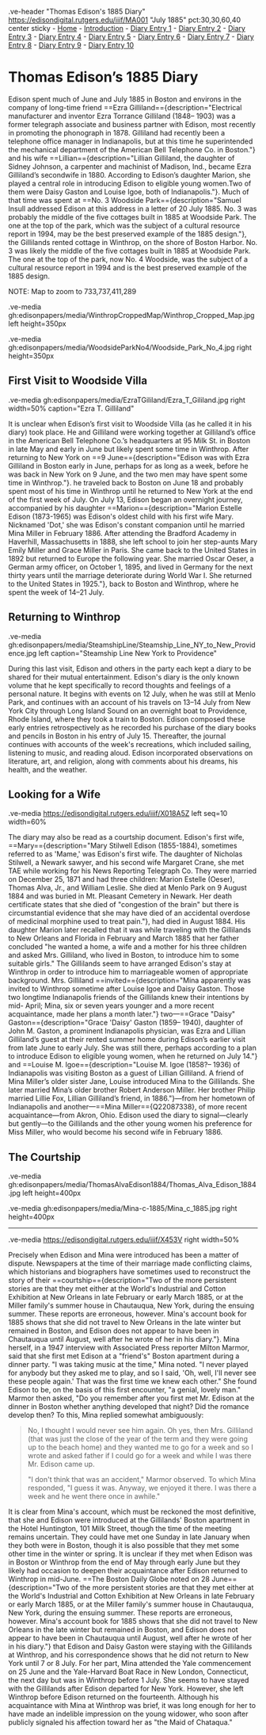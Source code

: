 .ve-header "Thomas Edison's 1885 Diary" https://edisondigital.rutgers.edu/iiif/MA001 "July 1885" pct:30,30,60,40 center sticky 
    - [Home](/)
    - [Introduction](/introduction)
    - [Diary Entry 1](/1)
    - [Diary Entry 2](/2)
    - [Diary Entry 3](/3)
    - [Diary Entry 4](/4)
    - [Diary Entry 5](/5)
    - [Diary Entry 6](/6)
    - [Diary Entry 7](/7)
    - [Diary Entry 8](/8)
    - [Diary Entry 9](/9)
    - [Diary Entry 10](/10)

# Thomas Edison’s 1885 Diary 

Edison spent much of June and July 1885 in Boston and environs in the company of long-time friend ==Ezra Gilliland=={description="Electrical manufacturer and inventor Ezra Torrance Gilliland (1848– 1903) was a former telegraph associate and business partner with Edison, most recently in promoting the phonograph in 1878. Gilliland had recently been a telephone office manager in Indianapolis, but at this time he superintended the mechanical department of the American Bell Telephone Co. in Boston."} and his wife ==Lillian=={description="Lillian Gilliland, the daughter of Sidney Johnson, a carpenter and machinist of Madison, Ind., became Ezra Gilliland’s secondwife in 1880. According to Edison’s daughter Marion, she played a central role in introducing Edison to eligible young women.Two of them were Daisy Gaston and Louise Igoe, both of Indianapolis."}.  Much of that time was spent at ==No. 3 Woodside Park=={description="Samuel Insull addressed Edison at this address in a letter of 20 July 1885. No. 3 was probably the middle of the five cottages built in 1885 at Woodside Park. The one at the top of the park, which was the subject of a cultural resource report in 1994, may be the best preserved example of the 1885 design."}, the Gillilands rented cottage in Winthrop, on the shore of Boston Harbor. No. 3 was likely the middle of the five cottages built in 1885 at Woodside Park. The one at the top of the park, now No. 4 Woodside, was the subject of a cultural resource report in 1994 and is the best preserved example of the 1885 design.

NOTE: Map to zoom to 733,737,411,289

.ve-media gh:edisonpapers/media/WinthropCroppedMap/Winthrop_Cropped_Map.jpg left height=350px

.ve-media gh:edisonpapers/media/WoodsideParkNo4/Woodside_Park_No_4.jpg right height=350px

## First Visit to Woodside Villa

.ve-media gh:edisonpapers/media/EzraTGililand/Ezra_T_Gililand.jpg right width=50% caption="Ezra T. Gilliland"

It is unclear when Edison’s first visit to Woodside Villa (as he called it in his diary) took place. He and Gilliland were working together at Gilliland’s office in the American Bell Telephone Co.’s headquarters at 95 Milk St. in Boston in late May and early in June but likely spent some time in Winthrop. After returning to New York on ==9 June=={description="Edison was with Ezra Gilliland in Boston early in June, perhaps for as long as a week, before he was back in New York on 9 June, and the two men may have spent some time in Winthrop."}. he traveled back to Boston on June 18 and probably spent most of his time in Winthrop until he returned to New York at the end of the first week of July.  On July 13, Edison began an overnight journey, accompanied by his daughter ==Marion=={description="Marion Estelle Edison (1873-1965) was Edison's oldest child with his first wife Mary. Nicknamed 'Dot,' she was Edison's constant companion until he married Mina Miller in February 1886. After attending the Bradford Academy in Haverhill, Massachusetts in 1888, she left school to join her step-aunts Mary Emily Miller and Grace Miller in Paris. She came back to the United States in 1892 but returned to Europe the following year. She married Oscar Oeser, a German army officer, on October 1, 1895, and lived in Germany for the next thirty years until the marriage deteriorate during World War I. She returned to the United States in 1925."}, back to Boston and Winthrop, where he spent the week of 14–21 July.  

## Returning to Winthrop

.ve-media gh:edisonpapers/media/SteamshipLine/Steamship_Line_NY_to_New_Providence.jpg left caption="Steamship Line New York to Providence"

During this last visit, Edison and others in the party each kept a diary to be shared for their mutual entertainment. Edison's diary is the only known volume that he kept specifically to record thoughts and feelings of a personal nature.  It begins with events on 12 July, when he was still at Menlo Park, and continues with an account of his travels on 13–14 July from New York City through Long Island Sound on an overnight boat to Providence, Rhode Island, where they took a train to Boston. Edison composed these early entries retrospectively as he recorded his purchase of the diary books and pencils in Boston in his entry of July 15. Thereafter, the journal continues with accounts of the week's recreations, which included sailing, listening to music, and reading aloud.  Edison incorporated observations on literature, art, and religion, along with comments about his dreams, his health, and the weather.  

## Looking for a Wife

.ve-media https://edisondigital.rutgers.edu/iiif/X018A5Z left seq=10 width=60%

The diary may also be read as a courtship document. Edison's first wife, ==Mary=={description="Mary Stilwell Edison (1855-1884), sometimes referred to as 'Mame,' was Edison's first wife. The daughter of Nicholas Stilwell, a Newark sawyer, and his second wife Margaret Crane, she met TAE while working for his News Reporting Telegraph Co. They were married on December 25, 1871 and had three children: Marion Estelle (Oeser), Thomas Alva, Jr., and William Leslie. She died at Menlo Park on 9 August 1884 and was buried in Mt. Pleasant Cemetery in Newark. Her death certificate states that she died of "congestion of the brain" but there is circumstantial evidence that she may have died of an accidental overdose of medicinal morphine used to treat pain."}, had died in August 1884. His daughter Marion later recalled that it was while traveling with the Gillilands to New Orleans and Florida in February and March 1885 that her father concluded "he wanted a home, a wife and a mother for his three children and asked Mrs. Gilliland, who lived in Boston, to introduce him to some suitable girls." The Gillilands seem to have arranged Edison's stay at Winthrop in order to introduce him to marriageable women of appropriate background.  Mrs. Gilliland ==invited=={description="Mina apparently was invited to Winthrop sometime after Louise Igoe and Daisy Gaston. Those two longtime Indianapolis friends of the Gillilands knew their intentions by mid- April; Mina, six or seven years younger and a more recent acquaintance, made her plans a month later."} two—==Grace "Daisy" Gaston=={description="Grace 'Daisy' Gaston (1859– 1940), daughter of John M. Gaston, a prominent Indianapolis physician, was Ezra and Lillian Gilliland’s guest at their rented summer home during Edison’s earlier visit from late June to early July. She was still there, perhaps according to a plan to introduce Edison to eligible young women, when he returned on July 14."} and ==Louise M. Igoe=={description="Louise M. Igoe (1858?– 1936) of Indianapolis was visiting Boston as a guest of Lillian Gilliland. A friend of Mina Miller’s older sister Jane, Louise introduced Mina to the Gillilands. She later married Mina’s older brother Robert Anderson Miller. Her brother Philip married Lillie Fox, Lillian Gilliland’s friend, in 1886."}—from her hometown of Indianapolis and another—==Mina Miller=={Q22087338}, of more recent acquaintance—from Akron, Ohio.  Edison used the diary to signal—clearly but gently—to the Gillilands and the other young women his preference for Miss Miller, who would become his second wife in February 1886. 

## The Courtship

.ve-media gh:edisonpapers/media/ThomasAlvaEdison1884/Thomas_Alva_Edison_1884.jpg left height=400px

.ve-media gh:edisonpapers/media/Mina-c-1885/Mina_c_1885.jpg right height=400px

----

.ve-media https://edisondigital.rutgers.edu/iiif/X453V right width=50%

Precisely when Edison and Mina were introduced has been a matter of dispute.  Newspapers at the time of their marriage made conflicting claims, which historians and biographers have sometimes used to reconstruct the story of their ==courtship=={description="Two of the more persistent stories are that they met either at the World's Industrial and Cotton Exhibition at New Orleans in late February or early March 1885, or at the Miller family's summer house in Chautauqua, New York, during the ensuing summer. These reports are erroneous, however. Mina's account book for 1885 shows that she did not travel to New Orleans in the late winter but remained in Boston, and Edison does not appear to have been in Chautauqua until August, well after he wrote of her in his diary."}. Mina herself, in a 1947 interview with Associated Press reporter Milton Marmor, said that she first met Edison at a "friend's" Boston apartment during a dinner party. "I was taking music at the time," Mina noted. "I never played for anybody but they asked me to play, and so I said, 'Oh, well, I'll never see these people again.' That was the first time we knew each other." She found Edison to be, on the basis of this first encounter, "a genial, lovely man."  Marmor then asked, "Do you remember after you first met Mr. Edison at the dinner in Boston whether anything developed that night? Did the romance develop then? To this, Mina replied somewhat ambiguously: 


> No, I thought I would never see him again. Oh yes, then Mrs. Gilliland (that was just the close of the year of the term and they were going up to the beach home) and they wanted me to go for a week and so I wrote and asked father if I could go for a week and while I was there Mr. Edison came up.  
> 
> "I don't think that was an accident," Marmor observed. To which Mina responded, "I guess it was. Anyway, we enjoyed it there. I was there a week and he went there once in awhile." 

It is clear from Mina's account, which must be reckoned the most definitive, that she and Edison were introduced at the Gillilands' Boston apartment in the Hotel Huntington, 101 Milk Street, though the time of the meeting remains uncertain.  They could have met one Sunday in late January when they both were in Boston, though it is also possible that they met some other time in the winter or spring. It is unclear if they met when Edison was in Boston or Winthrop from the end of May through early June but they likely had occasion to deepen their acquaintance after Edison returned to Winthrop in mid-June.  ==The Boston Daily Globe noted on 28 June=={description="Two of the more persistent stories are that they met either at the World's Industrial and Cotton Exhibition at New Orleans in late February or early March 1885, or at the Miller family's summer house in Chautauqua, New York, during the ensuing summer. These reports are erroneous, however. Mina's account book for 1885 shows that she did not travel to New Orleans in the late winter but remained in Boston, and Edison does not appear to have been in Chautauqua until August, well after he wrote of her in his diary."} that Edison and Daisy Gaston were staying with the Gillilands at Winthrop, and his correspondence shows that he did not return to New York until 7 or 8 July.  For her part, Mina attended the Yale commencement on 25 June and the Yale-Harvard Boat Race in New London, Connecticut, the next day but was in Winthrop before 1 July.  She seems to have stayed with the Gillilands after Edison departed for New York.  However, she left Winthrop before Edison returned on the fourteenth. Although his acquaintance with Mina at Winthrop was brief, it was long enough for her to have made an indelible impression on the young widower, who soon after publicly signaled his affection toward her as "the Maid of Chataqua."  

 
